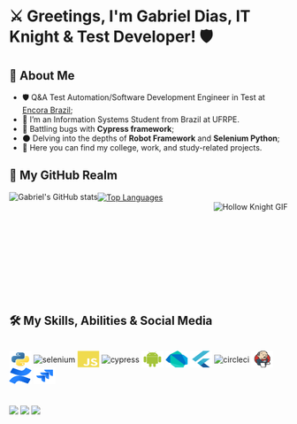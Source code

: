 # ⚔️ Greetings, I'm Gabriel Dias, IT Knight & Test Developer! 🛡️

## 📜 About Me
- 🛡️ Q&A Test Automation/Software Development Engineer in Test at [Encora Brazil](https://www.encora.com/?daitan-is-now-encora);
- 🏫 I’m an Information Systems Student from Brazil at UFRPE.
- 🐞 Battling bugs with **Cypress framework**;
- 🌑 Delving into the depths of **Robot Framework** and **Selenium Python**;
- 📂 Here you can find my college, work, and study-related projects.

## 🔮 My GitHub Realm
  <div style="display: flex; align-items: flex-start;">
    <div>
      <a href="https://github.com/gdias9487">
        <img align="left" height="150em" src="https://github-readme-stats.vercel.app/api?username=gdias9487&show_icons=true&theme=dark&include_all_commits=true&count_private=true" alt="Gabriel's GitHub stats"/>
        <img align="center" height="150em" src="https://github-readme-stats.vercel.app/api/top-langs/?username=gdias9487&layout=compact&langs_count=7&theme=dark" alt="Top Languages"/>
      </a>
      <img align="right" src="https://media.tenor.com/_Z9Mq2Ct-2sAAAAi/hollow-knight-waking-up.gif" alt="Hollow Knight GIF" height="170" style="margin-left: 100px;"/>
    </div>
    
  </div>

 ## 🛠️ My Skills, Abilities & Social Media 
<div style="display: inline_block"><br>
  <img align="center" alt="python" height="30" width="40" src="https://raw.githubusercontent.com/devicons/devicon/master/icons/python/python-original.svg">
  <img align="center" alt="selenium" height="30" width="40" src="https://cdn.jsdelivr.net/gh/devicons/devicon@latest/icons/selenium/selenium-original.svg">  
  <img align="center" alt="javascript" height="30" width="40" src="https://raw.githubusercontent.com/devicons/devicon/master/icons/javascript/javascript-plain.svg">
  <img align="center" alt="cypress" height="30" width="40" src="https://cdn.jsdelivr.net/gh/devicons/devicon@latest/icons/cypressio/cypressio-original.svg">
  <img align="center" alt="android" height="30" width="40" src="https://raw.githubusercontent.com/devicons/devicon/master/icons/android/android-original.svg">
  <img align="center" alt="dart" height="30" width="40" src="https://raw.githubusercontent.com/devicons/devicon/master/icons/dart/dart-original.svg">
  <img align="center" alt="flutter" height="30" width="40" src="https://raw.githubusercontent.com/devicons/devicon/master/icons/flutter/flutter-original.svg">
  <img align="center" alt="circleci" height="30" width="40" src="https://cdn.jsdelivr.net/gh/devicons/devicon@latest/icons/circleci/circleci-plain.svg">
  <img align="center" alt="jenkins" height="30" width="40" src="https://raw.githubusercontent.com/devicons/devicon/master/icons/jenkins/jenkins-original.svg">
  <img align="center" alt="confluence" height="30" width="40" src="https://raw.githubusercontent.com/devicons/devicon/master/icons/confluence/confluence-original.svg">
  <img align="center" alt="jira" height="30" width="40" src="https://raw.githubusercontent.com/devicons/devicon/master/icons/jira/jira-original.svg">

</div>


  
  #  
 
<div>
  <a href="https://www.instagram.com/gd1az_/" target="_blank"><img src="https://img.shields.io/badge/-Instagram-%23E4405F?style=for-the-badge&logo=instagram&logoColor=white" target="_blank"></a>
  <a href = "mailto:gdias9487@gmail.com"><img src="https://img.shields.io/badge/-Gmail-%23333?style=for-the-badge&logo=gmail&logoColor=white" target="_blank"></a>
  <a href="https://www.linkedin.com/in/gabriel-dias-51354619b/" target="_blank"><img src="https://img.shields.io/badge/-LinkedIn-%230077B5?style=for-the-badge&logo=linkedin&logoColor=white" target="_blank"></a> 
</div>

